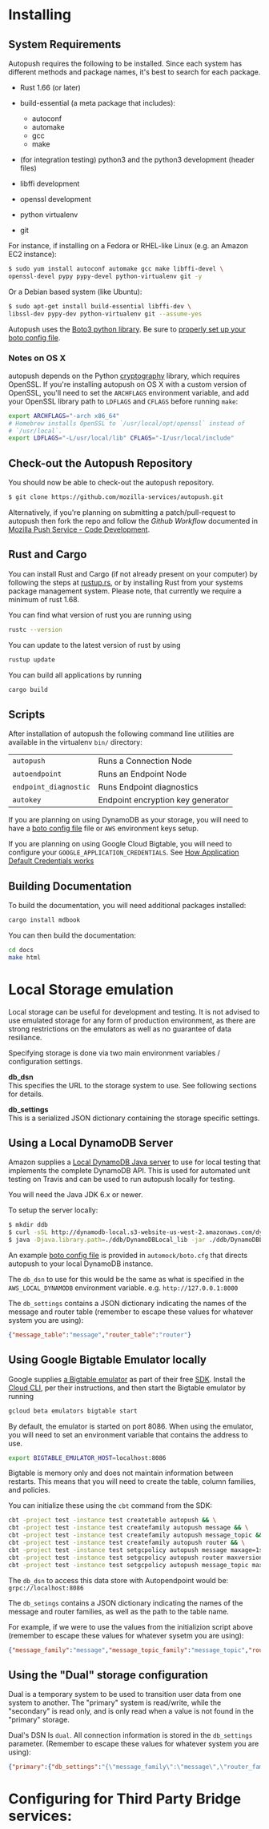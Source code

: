# Installing

## System Requirements

Autopush requires the following to be installed. Since each system has
different methods and package names, it's best to search for each
package.

- Rust 1.66 (or later)

* build-essential (a meta package that includes):  
    -   autoconf
    -   automake
    -   gcc
    -   make

* (for integration testing) python3 and the python3 development (header files)

* libffi development

* openssl development

* python virtualenv

* git

For instance, if installing on a Fedora or RHEL-like Linux (e.g. an
Amazon EC2 instance):

``` bash
$ sudo yum install autoconf automake gcc make libffi-devel \
openssl-devel pypy pypy-devel python-virtualenv git -y
```

Or a Debian based system (like Ubuntu):

``` bash
$ sudo apt-get install build-essential libffi-dev \
libssl-dev pypy-dev python-virtualenv git --assume-yes
```

Autopush uses the [Boto3 python
library](https://boto3.readthedocs.io/en/latest/). Be sure to [properly
set up your boto config
file](http://boto3.readthedocs.io/en/docs/guide/quickstart.html#configuration).

### Notes on OS X

autopush depends on the Python
[cryptography](https://cryptography.io/en/latest/installation) library,
which requires OpenSSL. If you're installing autopush on OS X with a
custom version of OpenSSL, you'll need to set the `ARCHFLAGS`
environment variable, and add your OpenSSL library path to `LDFLAGS` and
`CFLAGS` before running `make`:

``` bash
export ARCHFLAGS="-arch x86_64"
# Homebrew installs OpenSSL to `/usr/local/opt/openssl` instead of
# `/usr/local`.
export LDFLAGS="-L/usr/local/lib" CFLAGS="-I/usr/local/include"
```

## Check-out the Autopush Repository

You should now be able to check-out the autopush repository.

``` bash
$ git clone https://github.com/mozilla-services/autopush.git
```

Alternatively, if you're planning on submitting a patch/pull-request to
autopush then fork the repo and follow the *Github Workflow* documented
in [Mozilla Push Service - Code
Development](http://mozilla-push-service.readthedocs.io/en/latest/development/#code-development).

## Rust and Cargo

You can install Rust and Cargo (if not already present on your computer) by following the steps at [rustup.rs](https://rustup.rs), or by installing Rust from your systems package management system. Please note, that currently we require a minimum of rust 1.68.

You can find what version of rust you are running using

```bash
rustc --version
```

You can update to the latest version of rust by using

```bash
rustup update
```

You can build all applications by running

```bash
cargo build
```

## Scripts

After installation of autopush the following command line utilities are
available in the virtualenv `bin/` directory:

|                       |                                   |
|-----------------------|-----------------------------------|
| `autopush`            | Runs a Connection Node            |
| `autoendpoint`        | Runs an Endpoint Node             |
| `endpoint_diagnostic` | Runs Endpoint diagnostics         |
| `autokey`             | Endpoint encryption key generator |

If you are planning on using DynamoDB as your storage, you will need to have a [boto config
file](http://boto3.readthedocs.io/en/docs/guide/quickstart.html#configuration)
file or `AWS` environment keys setup.

If you are planning on using Google Cloud Bigtable, you will need to configure
your `GOOGLE_APPLICATION_CREDENTIALS`. See [How Application Default Credentials works](https://cloud.google.com/docs/authentication/application-default-credentials)

## Building Documentation

To build the documentation, you will need additional packages installed:

``` bash
cargo install mdbook
```

You can then build the documentation:

<!-- TODO: update to mdbook -->
``` bash
cd docs
make html
```

<a id="local_storage"> </a>

# Local Storage emulation

Local storage can be useful for development and testing. It is not advised to use emulated storage for any form of production environment, as there are strong restrictions on the emulators as well as no guarantee of data resiliance.

Specifying storage is done via two main environment variables / configuration settings.

**db_dsn**  
This specifies the URL to the storage system to use. See following sections for details.

**db_settings**  
This is a serialized JSON dictionary containing the storage specific settings.

## Using a Local DynamoDB Server

Amazon supplies a [Local DynamoDB Java
server](http://docs.aws.amazon.com/amazondynamodb/latest/developerguide/Tools.DynamoDBLocal.html)
to use for local testing that implements the complete DynamoDB API. This
is used for automated unit testing on Travis and can be used to run
autopush locally for testing.

You will need the Java JDK 6.x or newer.

To setup the server locally:

``` bash
$ mkdir ddb
$ curl -sSL http://dynamodb-local.s3-website-us-west-2.amazonaws.com/dynamodb_local_latest.tar.gz | tar xzvC ddb/
$ java -Djava.library.path=./ddb/DynamoDBLocal_lib -jar ./ddb/DynamoDBLocal.jar -sharedDb -inMemory
```

An example [boto config
file](http://boto3.readthedocs.io/en/docs/guide/quickstart.html#configuration)
is provided in `automock/boto.cfg` that directs autopush to your local
DynamoDB instance.

The `db_dsn` to use for this would be the same as what is specified in the `AWS_LOCAL_DYNAMODB` environment variable. e.g. `http://127.0.0.1:8000`

The `db_settings` contains a JSON dictionary indicating the names of the message and router table (remember to escape these values for whatever system you are using):

```json
{"message_table":"message","router_table":"router"}
```

## Using Google Bigtable Emulator locally

Google supplies [a Bigtable emulator](https://cloud.google.com/sdk/gcloud/reference/beta/emulators) as part of their free [SDK](https://cloud.google.com/sdk). Install the [Cloud CLI](https://cloud.google.com/sdk/docs/install), per their instructions, and then start the Bigtable emulator by running

```bash
gcloud beta emulators bigtable start
```

By default, the emulator is started on port 8086. When using the emulator, you will
need to set an environment variable that contains the address to use.

```bash
export BIGTABLE_EMULATOR_HOST=localhost:8086
```

Bigtable is memory only and does not maintain information between restarts. This
means that you will need to create the table, column families, and policies.

You can initialize these using the `cbt` command from the SDK:

```bash
cbt -project test -instance test createtable autopush && \
cbt -project test -instance test createfamily autopush message && \
cbt -project test -instance test createfamily autopush message_topic && \
cbt -project test -instance test createfamily autopush router && \
cbt -project test -instance test setgcpolicy autopush message maxage=1s && \
cbt -project test -instance test setgcpolicy autopush router maxversions=1 && \
cbt -project test -instance test setgcpolicy autopush message_topic maxversions=1
```

The `db_dsn` to access this data store with Autopendpoint would be:  
`grpc://localhost:8086`

The `db_setings` contains a JSON dictionary indicating the names of the message and router families, as well as the path to the table name.

For example, if we were to use the values from the initializion script above (remember to escape these values for whatever sysetm you are using):

```json
{"message_family":"message","message_topic_family":"message_topic","router_family":"router","table_name":"projects/test/instances/test/tables/autopush"}
```

## Using the "Dual" storage configuration

Dual is a temporary system to be used to transition user data from one system to another. The "primary" system is read/write, while the "secondary" is read only, and is only read when a value is not found in the "primary" storage.

Dual's DSN Is `dual`. All connection information is stored in the `db_settings` parameter. (Remember to escape these values for whatever system you are using):

```json
{"primary":{"db_settings":"{\"message_family\":\"message\",\"router_family\":\"router\",\"table_name\":\"projects/test/instances/test/tables/autopush\"}","dsn":"grpc://localhost:8086"},"secondary":{"db_settings":"{\"message_table\":\"test_message\",\"router_table\":\"test_router\"}","dsn":"http://localhost:8000/"}}
```

# Configuring for Third Party Bridge services:

<!-- TODO: Build table of contents -->
